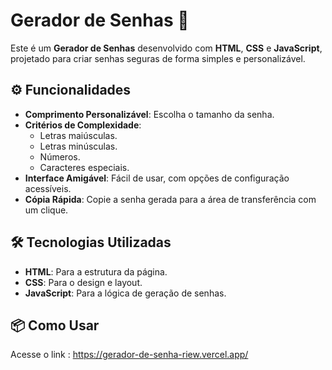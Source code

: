 # Gerador de Senhas 🔐

Este é um **Gerador de Senhas** desenvolvido com **HTML**, **CSS** e **JavaScript**, projetado para criar senhas seguras de forma simples e personalizável.

## ⚙️ Funcionalidades
- **Comprimento Personalizável**: Escolha o tamanho da senha.
- **Critérios de Complexidade**:
  - Letras maiúsculas.
  - Letras minúsculas.
  - Números.
  - Caracteres especiais.
- **Interface Amigável**: Fácil de usar, com opções de configuração acessíveis.
- **Cópia Rápida**: Copie a senha gerada para a área de transferência com um clique.

## 🛠️ Tecnologias Utilizadas
- **HTML**: Para a estrutura da página.
- **CSS**: Para o design e layout.
- **JavaScript**: Para a lógica de geração de senhas.

## 📦 Como Usar
Acesse o link : https://gerador-de-senha-riew.vercel.app/
